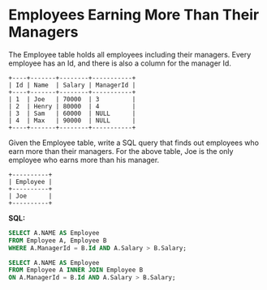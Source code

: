 # Employees Earning More Than Their Managers

The Employee table holds all employees including their managers. Every employee has an Id, and there is also a column for the manager Id.
```
+----+-------+--------+-----------+
| Id | Name  | Salary | ManagerId |
+----+-------+--------+-----------+
| 1  | Joe   | 70000  | 3         |
| 2  | Henry | 80000  | 4         |
| 3  | Sam   | 60000  | NULL      |
| 4  | Max   | 90000  | NULL      |
+----+-------+--------+-----------+
```
Given the Employee table, write a SQL query that finds out employees who earn more than their managers. For the above table, Joe is the only employee who earns more than his manager.
```
+----------+
| Employee |
+----------+
| Joe      |
+----------+
```

**SQL:**
```sql
SELECT A.NAME AS Employee
FROM Employee A, Employee B
WHERE A.ManagerId = B.Id AND A.Salary > B.Salary;

SELECT A.NAME AS Employee
FROM Employee A INNER JOIN Employee B
ON A.ManagerId = B.Id AND A.Salary > B.Salary;
```
